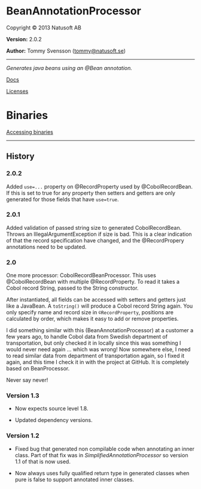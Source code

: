 # BeanAnnotationProcessor

Copyright © 2013 Natusoft AB

__Version:__ 2.0.2

__Author:__ Tommy Svensson (tommy@natusoft.se)

----

_Generates java beans using an @Bean annotation._

[Docs](https://github.com/tombensve/BeanAnnotationProcessor/blob/master/docs/BeanAnnotationProcessor.md)

[Licenses](https://github.com/tombensve/SimplifiedAnnotationProcessor/blob/master/licenses.md)

# Binaries

[Accessing binaries](https://github.com/tombensve/CommonStuff/blob/master/docs/AccessingBinaries.md)

----

## History

### 2.0.2

Added `use=...` property on @RecordProperty used by
@CobolRecordBean. If this is set to true for any property
then setters and getters are only generated for those fields
that have `use=true`.

### 2.0.1

Added validation of passed string size to generated 
CobolRecordBean. Throws an IllegalArgumentException if
size is bad. This is a clear indication of that the
record specification have changed, and the @RecordPropery
annotations need to be updated.

### 2.0

One more processor: CobolRecordBeanProcessor. This uses
@CobolRecordBean with multiple @RecordProperty. To read it
takes a Cobol record String, passed to the String constructor.

After instantiated, all fields can be accessed with setters and
getters just like a JavaBean. A `toString()` will produce a
Cobol record String again. You only specify name and record size
in `©RecordProperty`, positions are calculated by order, which 
makes it easy to add or remove properties.

I did something similar with this (BeanAnnotationProcessor) at a
customer a few years ago, to handle Cobol data from Swedish
department of transportation, but only checked it in locally 
since this was something I would never need again ... which was
wrong! Now somewhere else, I need to read similar data from
department of transportation again, so I fixed it again, and 
this time I check it in with the project at GitHub. It is
completely based on BeanProcessor.

Never say never!

### Version 1.3

* Now expects source level 1.8.

* Updated dependency versions.

### Version 1.2

* Fixed bug that generated non compilable code when annotating an inner class. Part of that fix was in _SimplifiedAnnotationProcessor_ so version 1.1 of that is now used.

* Now always uses fully qualified return type in generated classes when pure is false to support annotated inner classes.


